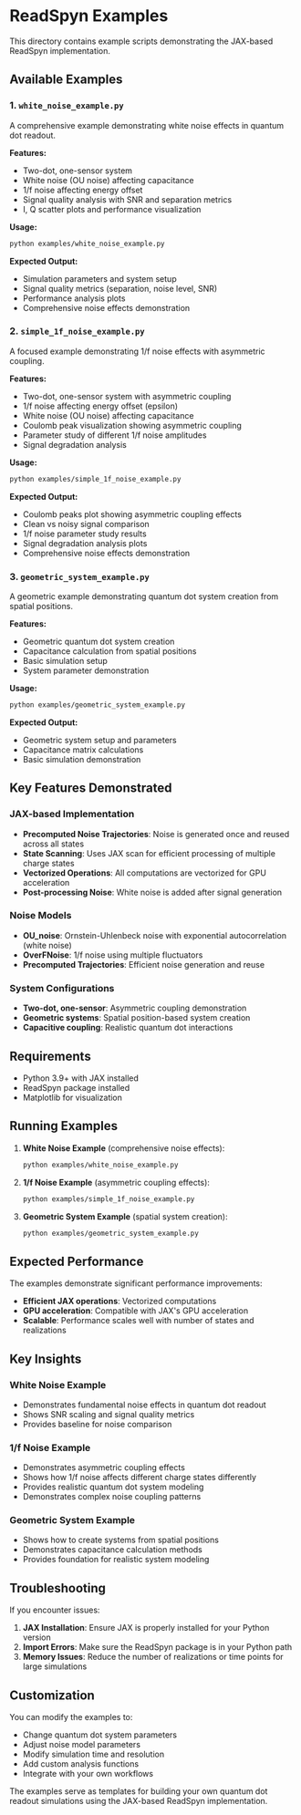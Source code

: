 # ReadSpyn Examples

This directory contains example scripts demonstrating the JAX-based ReadSpyn implementation.

## Available Examples

### 1. `white_noise_example.py`
A comprehensive example demonstrating white noise effects in quantum dot readout.

**Features:**
- Two-dot, one-sensor system
- White noise (OU noise) affecting capacitance
- 1/f noise affecting energy offset
- Signal quality analysis with SNR and separation metrics
- I, Q scatter plots and performance visualization

**Usage:**
```bash
python examples/white_noise_example.py
```

**Expected Output:**
- Simulation parameters and system setup
- Signal quality metrics (separation, noise level, SNR)
- Performance analysis plots
- Comprehensive noise effects demonstration

### 2. `simple_1f_noise_example.py`
A focused example demonstrating 1/f noise effects with asymmetric coupling.

**Features:**
- Two-dot, one-sensor system with asymmetric coupling
- 1/f noise affecting energy offset (epsilon)
- White noise (OU noise) affecting capacitance
- Coulomb peak visualization showing asymmetric coupling
- Parameter study of different 1/f noise amplitudes
- Signal degradation analysis

**Usage:**
```bash
python examples/simple_1f_noise_example.py
```

**Expected Output:**
- Coulomb peaks plot showing asymmetric coupling effects
- Clean vs noisy signal comparison
- 1/f noise parameter study results
- Signal degradation analysis plots
- Comprehensive noise effects demonstration

### 3. `geometric_system_example.py`
A geometric example demonstrating quantum dot system creation from spatial positions.

**Features:**
- Geometric quantum dot system creation
- Capacitance calculation from spatial positions
- Basic simulation setup
- System parameter demonstration

**Usage:**
```bash
python examples/geometric_system_example.py
```

**Expected Output:**
- Geometric system setup and parameters
- Capacitance matrix calculations
- Basic simulation demonstration

## Key Features Demonstrated

### JAX-based Implementation
- **Precomputed Noise Trajectories**: Noise is generated once and reused across all states
- **State Scanning**: Uses JAX scan for efficient processing of multiple charge states
- **Vectorized Operations**: All computations are vectorized for GPU acceleration
- **Post-processing Noise**: White noise is added after signal generation

### Noise Models
- **OU_noise**: Ornstein-Uhlenbeck noise with exponential autocorrelation (white noise)
- **OverFNoise**: 1/f noise using multiple fluctuators
- **Precomputed Trajectories**: Efficient noise generation and reuse

### System Configurations
- **Two-dot, one-sensor**: Asymmetric coupling demonstration
- **Geometric systems**: Spatial position-based system creation
- **Capacitive coupling**: Realistic quantum dot interactions

## Requirements

- Python 3.9+ with JAX installed
- ReadSpyn package installed
- Matplotlib for visualization

## Running Examples

1. **White Noise Example** (comprehensive noise effects):
   ```bash
   python examples/white_noise_example.py
   ```

2. **1/f Noise Example** (asymmetric coupling effects):
   ```bash
   python examples/simple_1f_noise_example.py
   ```

3. **Geometric System Example** (spatial system creation):
   ```bash
   python examples/geometric_system_example.py
   ```

## Expected Performance

The examples demonstrate significant performance improvements:

- **Efficient JAX operations**: Vectorized computations
- **GPU acceleration**: Compatible with JAX's GPU acceleration
- **Scalable**: Performance scales well with number of states and realizations

## Key Insights

### White Noise Example
- Demonstrates fundamental noise effects in quantum dot readout
- Shows SNR scaling and signal quality metrics
- Provides baseline for noise comparison

### 1/f Noise Example
- Demonstrates asymmetric coupling effects
- Shows how 1/f noise affects different charge states differently
- Provides realistic quantum dot system modeling
- Demonstrates complex noise coupling patterns

### Geometric System Example
- Shows how to create systems from spatial positions
- Demonstrates capacitance calculation methods
- Provides foundation for realistic system modeling

## Troubleshooting

If you encounter issues:

1. **JAX Installation**: Ensure JAX is properly installed for your Python version
2. **Import Errors**: Make sure the ReadSpyn package is in your Python path
3. **Memory Issues**: Reduce the number of realizations or time points for large simulations

## Customization

You can modify the examples to:

- Change quantum dot system parameters
- Adjust noise model parameters
- Modify simulation time and resolution
- Add custom analysis functions
- Integrate with your own workflows

The examples serve as templates for building your own quantum dot readout simulations using the JAX-based ReadSpyn implementation. 